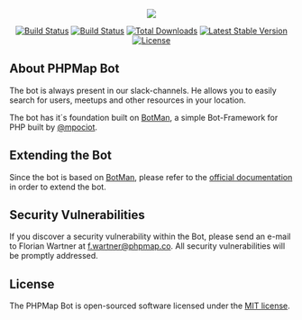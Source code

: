<p align="center"><img src="https://github.com/PHPMap/bot/blob/master/public/img/github_bot_love.png"></p>

<p align="center">
<a href="https://now-examples-slackin-cggnnsrads.now.sh"><img src="https://now-examples-slackin-cggnnsrads.now.sh/badge.svg" alt="Build Status"></a>
<a href="https://travis-ci.org/PHPMap/bot"><img src="https://travis-ci.org/PHPMap/bot.svg" alt="Build Status"></a>
<a href="https://packagist.org/packages/phpmap/bot"><img src="https://poser.pugx.org/phpmap/bot/d/total.svg" alt="Total Downloads"></a>
<a href="https://packagist.org/packages/phpmap/bot"><img src="https://poser.pugx.org/phpmap/bot/v/stable.svg" alt="Latest Stable Version"></a>
<a href="https://packagist.org/packages/phpmap/bot"><img src="https://poser.pugx.org/phpmap/bot/license.svg" alt="License"></a>
</p>

## About PHPMap Bot

The bot is always present in our slack-channels.
He allows you to easily search for users, meetups and other resources in your location.

The bot has it´s foundation built on [BotMan](https://botman.io), a simple Bot-Framework for PHP built by [@mpociot](https://github.com/mpociot).

## Extending the Bot

Since the bot is based on [BotMan](https://botman.io), please refer to the [official documentation](https://botman.io) in order to extend the bot.

## Security Vulnerabilities

If you discover a security vulnerability within the Bot, please send an e-mail to Florian Wartner at f.wartner@phpmap.co. All security vulnerabilities will be promptly addressed.

## License

The PHPMap Bot is open-sourced software licensed under the [MIT license](http://opensource.org/licenses/MIT).
